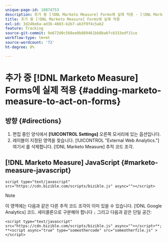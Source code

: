 ```yaml
---
unique-page-id: 18874753
description: 추가 중 [!DNL Marketo Measure] Forms에 실제 적용 - [!DNL Marketo Measure]
title: 추가 중 [!DNL Marketo Measure] Forms에 실제 적용
exl-id: 3d246e6a-ad3b-4683-b2b7-ab3f0f4c5ab2
feature: Tracking
source-git-commit: 9e672d0c568ee0b889461bb8ba6fc6333edf31ce
workflow-type: tm+mt
source-wordcount: '72'
ht-degree: 0%

---
```


# 추가 중 [!DNL Marketo Measure] Forms에 실제 적용 {#adding-marketo-measure-to-act-on-forms}

## 방향 {#directions}

1. 편집 중인 양식에서 **[!UICONTROL Settings]** 오른쪽 모서리에 있는 옵션입니다.
1. 레이블이 지정된 영역을 찾습니다. [!UICONTROL "External Web Analytics."] 여기서 를 삭제합니다. [!DNL Marketo Measure] 추적 코드 조각.

## [!DNL Marketo Measure] JavaScript {#marketo-measure-javascript}

`script type="text/javascript" src="https://cdn.bizible.com/scripts/bizible.js" async=""></script>`

>[!NOTE]
>
>이 영역에는 다음과 같은 다른 추적 코드 조각이 이미 있을 수 있습니다. [!DNL Google Analytics] 코드. 세미콜론으로 구분해야 합니다 `;` 그리고 다음과 같은 단일 공간:
>
>`<script type="text/javascript" src="https://cdn.bizible.com/scripts/bizible.js" async=""></script>**; **<script async="true" type="someothercode" src="someotherfile.js" ></script>`
